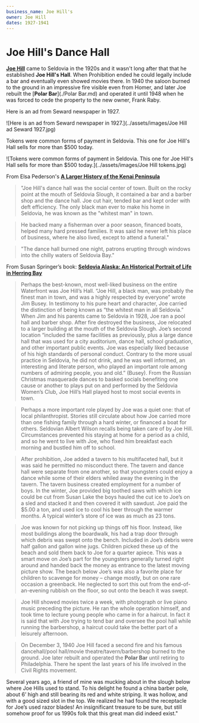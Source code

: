 ```yaml
---
business_name: Joe Hill's 
owner: Joe Hill
dates: 1927-1941
---
```


# **Joe Hill's Dance Hall**

[**Joe Hill**](../_people/Hill_Joe.md) came to Seldovia in the 1920s and it wasn't long after that that he established **Joe Hill's Hall**. When Prohibition ended he could legally include a bar and eventually even showed movies there. In 1940 the saloon burned to the ground in an impressive fire visible even from Homer, and later Joe rebuilt the [**Polar Bar**](./Polar Bar.md) and operated it until 1948 when he was forced to cede the property to the new owner, Frank Raby.

Here is an ad from Seward newspaper in 1927.

![Here is an ad from Seward newspaper in 1927.](../assets/images/Joe Hill ad Seward 1927.jpg)

Tokens were common forms of payment in Seldovia. This one for Joe Hill's Hall sells for more than $500 today.

![Tokens were common forms of payment in Seldovia. This one for Joe Hill's Hall sells for more than $500 today.](../assets/images/Joe Hill tokens.jpg)

From Elsa Pederson's [**A Larger History of the Kenai Peninsula**](../_resources/books.md) 

> "Joe Hill's dance hall was the social center of town. Built on the rocky point at the mouth of Seldovia Slough, it contained a bar and a barber shop and the dance hall. Joe cut hair, tended bar and kept order with deft efficiency. The only black man ever to make his home in Seldovia, he was known as the "whitest man" in town. 

> He backed many a fisherman over a poor season, financed boats, helped many hard pressed families. It was said he never left his place of business, where he also lived, except to attend a funeral." 

> "The dance hall burned one night, patrons erupting through windows into the chilly waters of Seldovia Bay."  

From Susan Springer’s book: [**Seldovia Alaska: An Historical Portrait of Life in Herring Bay**](../_resources/books.md) 

> Perhaps the best-known, most well-liked business on the entire Waterfront was Joe Hill’s Hall.  “Joe Hill, a black man, was probably the finest man in town, and was a highly respected by everyone”  wrote Jim Busey.  In testimony to his pure heart and character, Joe carried the distinction of being known as “the whitest man in all Seldovia.”
When Jim and his parents came to Seldovia in 1928, Joe ran a pool hall and barber shop.  After fire destroyed the business, Joe relocated to a larger building at the mouth of the Seldovia Slough.  Joe’s second location “included the same facilities as previously, plus a large dance hall that was used for a city auditorium, dance hall, school graduation, and other important public events.  Joe was especially liked because of his high standards of personal conduct.  Contrary to the more usual practice in Seldovia, he did not drink, and he was well informed, an interesting and literate person, who played an important role among numbers of admiring people, you and old.” (Busey). From the Russian Christmas masquerade dances to basked socials benefiting one cause or another to plays put on and performed by the Seldovia Women’s Club, Joe Hill’s Hall played host to most social events in town.

> Perhaps a more important role played by Joe was a quiet one: that of local philanthropist.  Stories still circulate about how Joe carried more than one fishing family through a hard winter, or financed a boat for others.  Seldovian Albert Wilson recalls being taken care of by Joe Hill.  Circumstances prevented his staying at home for a period as a child, and so he went to live with Joe, who fixed him breakfast each morning and bustled him off to school.

> After prohibition, Joe added a tavern to his multifaceted hall, but it was said he permitted no misconduct there.  The tavern and dance hall were separate from one another, so that youngsters could enjoy a dance while some of their elders whiled away the evening in the tavern.  The tavern business created employment for a number of boys.  In the winter, Joe provided big toothed saws with which ice could be cut from Susan Lake the boys hauled the cut ice to Joe’s on a sled and stacked it and then covered it with sawdust.  Joe paid the $5.00 a ton, and used ice to cool his beer through the warmer months.  A typical winter’s store of ice was as much as 23 tons.

> Joe was known for not picking up things off his floor.  Instead, like most buildings along the boardwalk, his had a trap door through which debris was swept onto the bench.  Included in Joe’s debris were half gallon and gallon wine jugs.  Children picked these up of the beach and sold them back to Joe for a quarter apiece.  This was a smart move on Joe’s part for the youngsters generally turned right around and handed back the money as entrance to the latest moving picture show.  The beach below Joe’s was also a favorite place for children to scavenge for money – change mostly, but on one rare occasion a greenback.  He neglected to sort this out from the end-of-an-evening rubbish on the floor, so out onto the beach it was swept.

> Joe Hill showed movies twice a week, with photograph or live piano music preceding the picture.  He ran the whole operation himself, and took time to lecture young people who came in for a haircut.  In fact it is said that with Joe trying to tend bar and oversee the pool hall while running the barbershop, a haircut could take the better part of a leisurely afternoon.

> On December 3, 1940 Joe Hill faced a second fire and his famous dancehall/pool hall/movie theatre/tavern/barbershop burned to the ground.  Joe later rebuilt and operated the **Polar Bar** until retiring to Philadelphia.  There he spent the last years of his life involved in the Civil Rights movement.
> 
Several years ago, a friend of mine was mucking about in the slough below where Joe Hills used to stand.  To his delight he found a china barber pole, about 6’ high and still bearing its red and white striping.  It was hollow, and with a good sized slot in the top.  We realized he had found the receptacle for Joe’s used razor blades!  An insignificant treasure to be sure, but still somehow proof for us 1990s folk that this great man did indeed exist."


